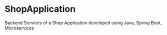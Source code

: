 # ShopApplication
Backend Services of a Shop Application developed using Java, Spring Boot, Microservices
